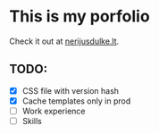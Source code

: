 # This is my porfolio

Check it out at [nerijusdulke.lt](https://nerijusdulke.lt).

## TODO:
- [X] CSS file with version hash
- [X] Cache templates only in prod
- [ ] Work experience
- [ ] Skills